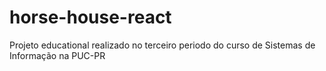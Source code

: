 # horse-house-react
Projeto educational realizado no terceiro periodo do curso de Sistemas de Informação na PUC-PR
